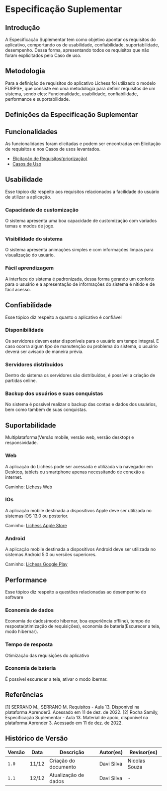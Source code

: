 # Especificação Suplementar

## Introdução

A Especificação Suplementar tem como objetivo apontar os requisitos do aplicativo, comportando os de usabilidade, confiabilidade, suportabilidade, desempenho. Dessa forma, apresentando todos os requisitos que não foram explicitados pelo Caso de uso.

## Metodologia

Para a definição de requisitos do aplicativo Lichess foi utilizado o modelo FURPS+, que consiste em uma metodologia para definir requisitos de um sistema, sendo eles: Funcionalidade, usabilidade, confiabilidade, performance e suportabilidade.

## Definições da Especificação Suplementar

## Funcionalidades

As funcionalidades foram elicitadas e podem ser encontradas em Elicitação de requisitos e nos Casos de usos levantados.

- [Elicitação de Requisitos(priorização)](/elicitacao/priorizacao.md)
- [Casos de Uso](/modelagem/casos_de_uso.md)

## Usabilidade
Esse tópico diz respeito aos requisitos  relacionados a facilidade do usuário de utilizar a aplicação.

### Capacidade de customização

O sistema apresenta uma boa capacidade de customização com variados temas e modos de jogo.

### Visibilidade do sistema

O sistema apresenta animações simples e com informações limpas para visualização do usuário.

### Fácil aprendizagem

A interface do sistema é padronizada, dessa forma gerando um conforto para o usuário e a apresentação de informações do sistema é nítido e de fácil acesso.

## Confiabilidade
Esse tópico diz respeito a quanto o aplicativo é confiável

### Disponibilidade

Os servidores devem estar disponíveis para o usuário em tempo integral. E caso ocorra algum tipo de manutenção ou problema do sistema, o usuário deverá ser avisado de maneira prévia.

### Servidores distribuídos

Dentro do sistema os servidores são distribuídos, é possível a criação de partidas online.

### Backup dos usuários e suas conquistas

No sistema é possível realizar o backup das contas e dados dos usuários, bem como também de suas conquistas.

## Suportabilidade
Multiplataforma(Versão mobile, versão web, versão desktop) e responsividade.

### Web

A aplicação do Lichess pode ser acessada e utilizada via navegador em Desktop, tablets ou smartphone apenas necessitando de conexão a internet.

Caminho: [Lichess Web](https://lichess.org/)

### IOs

A aplicação mobile destinada a dispositivos Apple deve ser utilizada no sistemas iOS 13.0 ou posterior.

Caminho: [Lichess Apple Store](https://apps.apple.com/us/app/lichess-online-chess/id968371784)

### Android

A aplicação mobile destinada a dispositivos Android deve ser utilizada no sistemas Android 5.0 ou versões superiores.

Caminho: [Lichess Google Play](https://play.google.com/store/apps/details?id=org.lichess.mobileapp&gl=US)

## Performance
Esse tópico diz respeito a questões relacionadas ao desempenho do software

### Economia de dados

Economia de dados(modo hibernar, boa experiência offline), tempo de resposta(otimização de requisições), economia de bateria(Escurecer a tela, modo hibernar).

### Tempo de resposta

Otimização das requisições do aplicativo

### Economia de bateria

É possível escurecer a tela, ativar o modo ibernar.

## Referências

[1] SERRANO M., SERRANO M. Requisitos - Aula 13. Disponível na plataforma Aprender3. Acessado em 11 de dez. de 2022.
[2] Rocha Samily, Especificação Suplementar - Aula 13. Material de apoio, disponível na plataforma Aprender 3. Acessado em 11 de dez. de 2022.

## Histórico de Versão

| Versão | Data  | Descrição                     | Autor(es)     | Revisor(es)   |
| ------ | ----- | ----------------------------- |-------------- | -------       |
| `1.0`  | 11/12 |  Criação do documento         | Davi Silva    | Nicolas Souza |
| `1.1`  | 12/12 |  Atualização de dados         | Davi Silva    | - |

